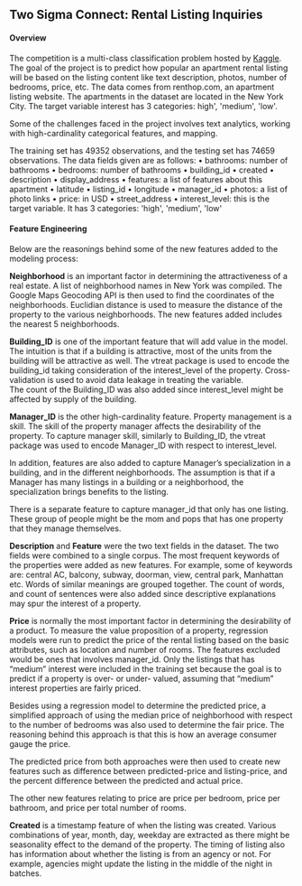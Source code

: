 ## Two Sigma Connect: Rental Listing Inquiries

#### Overview
The competition is a multi-class classification problem hosted by [Kaggle](https://www.kaggle.com/c/two-sigma-connect-rental-listing-inquiries).  The goal of the project is to predict how popular an apartment rental listing will be based on the listing content like text description, photos, number of bedrooms, price, etc. The data comes from renthop.com, an apartment listing website.  The apartments in the dataset are located in the New York City.  The target variable interest has 3 categories: high', 'medium', 'low'.

Some of the challenges faced in the project involves text analytics, working with high-cardinality categorical features, and mapping.

The training set has 49352 observations, and the testing set has 74659 observations.
The data fields given are as follows:
•	bathrooms: number of bathrooms
•	bedrooms: number of bathrooms
•	building_id
•	created
•	description
•	display_address
•	features: a list of features about this apartment
•	latitude
•	listing_id
•	longitude
•	manager_id
•	photos: a list of photo links
•	price: in USD
•	street_address
•	interest_level: this is the target variable. It has 3 categories: 'high', 'medium', 'low'

#### Feature Engineering
Below are the reasonings behind some of the new features added to the modeling process:  

**Neighborhood** is an important factor in determining the attractiveness of a real estate.   A list of neighborhood names in New York was compiled.  The Google Maps Geocoding API is then used to find the coordinates of the neighborhoods.  Euclidian distance is used to measure the distance of the property to the various neighborhoods.  The new features added includes the nearest 5 neighborhoods.   

**Building_ID** is one of the important feature that will add value in the model.  The intuition is that if a building is attractive, most of the units from the building will be attractive as well.  The vtreat package is used to encode the building_id taking consideration of the interest_level of the property.  Cross-validation is used to avoid data leakage in treating the variable.  
The count of the Building_ID was also added since interest_level might be affected by supply of the building.  

**Manager_ID** is the other high-cardinality feature.  Property management is a skill.  The skill of the property manager affects the desirability of the property.  To capture manager skill, similarly to Building_ID, the vtreat package was used to encode Manager_ID with respect to interest_level.  

In addition, features are also added to capture Manager’s specialization in a building, and in the different neighborhoods.  The assumption is that if a Manager has many listings in a building or a neighborhood, the specialization brings benefits to the listing.

There is a separate feature to capture manager_id that only has one listing.  These group of people might be the mom and pops that has one property that they manage themselves.    

**Description** and **Feature** were the two text fields in the dataset.  The two fields were combined to a single corpus.  The most frequent keywords of the properties were added as new features.  For example, some of keywords are: central AC, balcony, subway, doorman, view, central park, Manhattan etc.  Words of similar meanings are grouped together.   The count of words, and count of sentences were also added since descriptive explanations may spur the interest of a property.  

**Price** is normally the most important factor in determining the desirability of a product.  To measure the value proposition of a property, regression models were run to predict the price of the rental listing based on the basic attributes, such as location and number of rooms.  The features excluded would be ones that involves manager_id.  Only the listings that has “medium” interest were included in the training set because the goal is to predict if a property is over- or under- valued, assuming that “medium” interest properties are fairly priced.    

Besides using a regression model to determine the predicted price, a simplified approach of using the median price of neighborhood with respect to the number of bedrooms was also used to determine the fair price.  The reasoning behind this approach is that this is how an average consumer gauge the price.   

The predicted price from both approaches were then used to create new features such as difference between predicted-price and listing-price, and the percent difference between the predicted and actual price. 

The other new features relating to price are price per bedroom, price per bathroom, and price per total number of rooms.

**Created** is a timestamp feature of when the listing was created.  Various combinations of year, month, day, weekday are extracted as there might be seasonality effect to the demand of the property.  The timing of listing also has information about whether the listing is from an agency or not.  For example, agencies might update the listing in the middle of the night in batches.  
